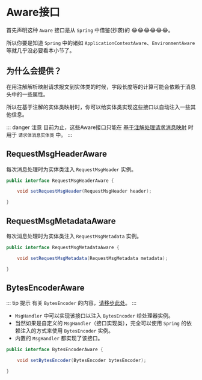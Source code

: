 # Aware接口

首先声明这种 `Aware` 接口是从 `Spring` 中借鉴(抄袭)的 :joy::joy::joy::joy::joy::joy:。

所以你要是知道 `Spring` 中的诸如 `ApplicationContextAware`、`EnvironmentAware` 等就几乎没必要看本小节了。

## 为什么会提供？

在用注解解析映射请求报文到实体类的时候，字段长度等的计算可能会依赖于消息头中的一些属性。

所以在基于注解的实体类映射时，你可以给实体类实现这些接口以自动注入一些其他信息。

::: danger 注意
目前为止，这些Aware接口只能在 [基于注解处理请求消息映射](../annotation-based-dev/receive-msg-mapping.md) 时用于 `请求体消息实体类` 中。
:::

## RequestMsgHeaderAware

每次消息处理时为实体类注入 `RequestMsgHeader` 实例。

```java
public interface RequestMsgHeaderAware {

    void setRequestMsgHeader(RequestMsgHeader header);

}
```

## RequestMsgMetadataAware

每次消息处理时为实体类注入 `RequestMsgMetadata` 实例。

```java
public interface RequestMsgMetadataAware {

    void setRequestMsgMetadata(RequestMsgMetadata metadata);

}
```

## BytesEncoderAware

::: tip 提示
有关 `BytesEncoder` 的内容，[请移步此处](../basic/customized.md#bytesencoder)。
:::

- `MsgHandler` 中可以实现该接口以注入 `BytesEncoder` 给处理器实例。
- 当然如果是自定义的 `MsgHandler`（接口实现类），完全可以使用 `Spring` 的依赖注入的方式来使用 `BytesEncoder` 实例。
- 内置的 `MsgHandler` 都实现了该接口。

```java
public interface BytesEncoderAware {

    void setBytesEncoder(BytesEncoder bytesEncoder);

}
```
